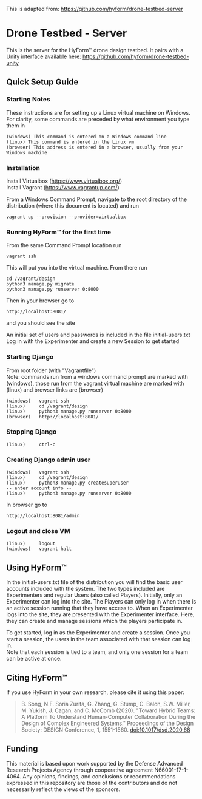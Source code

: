 This is adapted from: https://github.com/hyform/drone-testbed-server

# Drone Testbed - Server
This is the server for the HyForm™ drone design testbed. It pairs with a Unity interface available here: https://github.com/hyform/drone-testbed-unity

## Quick Setup Guide
### Starting Notes
These instructions are for setting up a Linux virtual machine on Windows. For clarity, some commands are preceded by what environment you type them in  
```
(windows) This command is entered on a Windows command line  
(linux) This command is entered in the Linux vm  
(browser) This address is entered in a browser, usually from your Windows machine  
```
  

### Installation 
Install Virtualbox  (https://www.virtualbox.org/)  
Install Vagrant  (https://www.vagrantup.com/)  
  
From a Windows Command Prompt, navigate to the root directory of the distribution (where this document is located) and run  
```
vagrant up --provision --provider=virtualbox
```    
  

### Running HyForm™ for the first time
From the same Command Prompt location run  
```
vagrant ssh  
```
  
This will put you into the virtual machine. From there run  
```
cd /vagrant/design  
python3 manage.py migrate  
python3 manage.py runserver 0:8000  
```  

Then in your browser go to  
```
http://localhost:8081/  
```
and you should see the site  
  
An initial set of users and passwords is included in the file initial-users.txt  
Log in with the Experimenter and create a new Session to get started  
  

### Starting Django 
From root folder (with "Vagrantfile")  
Note: commands run from a windows command prompt are marked with (windows), those run from the vagrant virtual machine are marked with (linux) and browser links are (browser)  
  
```
(windows)	vagrant ssh  
(linux)		cd /vagrant/design  
(linux)		python3 manage.py runserver 0:8000  
(browser)	http://localhost:8081/  
```  


### Stopping Django 
```  
(linux)		ctrl-c  
```  
  
  
### Creating Django admin user 
```  
(windows)	vagrant ssh  
(linux)		cd /vagrant/design  
(linux)		python3 manage.py createsuperuser  
-- enter account info --  
(linux)		python3 manage.py runserver 0:8000  
```  
In browser go to  
```
http://localhost:8081/admin  
```  
  

### Logout and close VM
```
(linux)		logout  
(windows)	vagrant halt  
```


## Using HyForm™
In the initial-users.txt file of the distribution you will find the basic user accounts included with the system. The two types included are Experimenters and regular Users (also called Players). Initially, only an Experimenter can log into the site. The Players can only log in when there is an active session running that they have access to. When an Experimenter logs into the site, they are presented with the Experimenter interface. Here, they can create and manage sessions which the players participate in.  
  
To get started, log in as the Experimenter and create a session. Once you start a session, the users in the team associated with that session can log in.  
Note that each session is tied to a team, and only one session for a team can be active at once.  
  

## Citing HyForm™
If you use HyForm in your own research, please cite it using this paper:

> B. Song, N.F. Soria Zurita, G. Zhang, G. Stump, C. Balon, S.W. Miller, M. Yukish, J. Cagan, and C. McComb (2020). "Toward Hybrid Teams: A Platform To Understand Human-Computer Collaboration During the Design of Complex Engineered Systems." Proceedings of the Design Society: DESIGN Conference, 1, 1551-1560. [doi:10.1017/dsd.2020.68](https://doi.org/10.1017/dsd.2020.68)
  

## Funding
This material is based upon work supported by the Defense Advanced Research Projects Agency through cooperative agreement N66001-17-1-4064. Any opinions, findings, and conclusions or recommendations expressed in this repository are those of the contributors and do not necessarily reflect the views of the sponsors.
